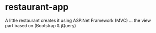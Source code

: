 # restaurant-app
A little restaurant creates it using ASP.Net Framework (MVC) ... the view part based on (Bootstrap &amp; jQuery)
